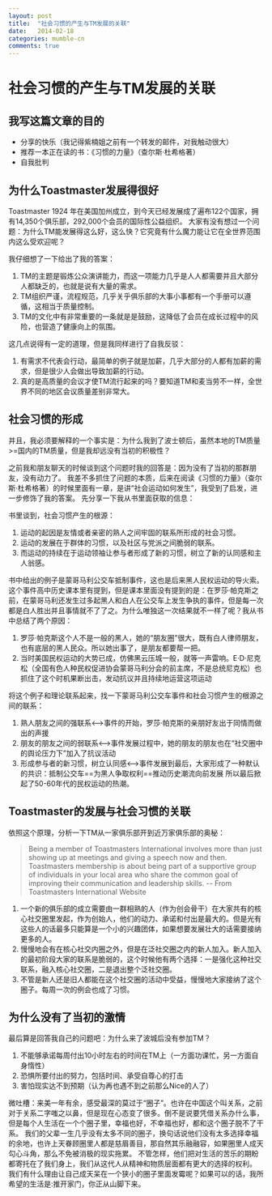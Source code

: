 ```yaml
---
layout: post
title:  "社会习惯的产生与TM发展的关联"
date:   2014-02-18
categories: mumble-cn
comments: true
---
```


# 社会习惯的产生与TM发展的关联

## 我写这篇文章的目的
- 分享的快乐（我记得紫楠姐之前有一个转发的邮件，对我触动很大）
- 推荐一本正在读的书：《习惯的力量》（查尔斯·杜希格著）
- 自我批判

## 为什么Toastmaster发展得很好

Toastmaster 1924 年在美国加州成立，到今天已经发展成了遍布122个国家，拥有14,350个俱乐部，292,000个会员的国际性公益组织。
大家有没有想过一个问题：为什么TM能发展得这么好，这么快？它究竟有什么魔力能让它在全世界范围内这么受欢迎呢？
 
我仔细想了一下给出了我的答案：

1. TM的主题是锻炼公众演讲能力，而这一项能力几乎是人人都需要并且大部分人都缺乏的，也就是说有大量的需求。
2. TM组织严谨，流程规范，几乎关乎俱乐部的大事小事都有一个手册可以遵循，这相当于质量控制。
3. TM的文化中有非常重要的一条就是是鼓励，这降低了会员在成长过程中的风险，也营造了健康向上的氛围。
 
这几点说得有一定的道理，但是我同样进行了自我反驳：

1. 有需求不代表会行动，最简单的例子就是加薪，几乎大部分的人都有加薪的需求，但是很少人会做出导致加薪的行动。
2. 真的是高质量的会议才使TM流行起来的吗？要知道TM和麦当劳不一样，全世界不同的地区会议质量差别非常大。
 
## 社会习惯的形成
 
并且，我必须要解释的一个事实是：为什么我到了波士顿后，虽然本地的TM质量>=国内的TM质量，但是我却远没有当初的积极性？
 
之前我和朋友聊天的时候谈到这个问题时我的回答是：因为没有了当初的那群朋友，没有动力了。
我差不多抓住了问题的本质，后来在阅读《习惯的力量》（查尔斯·杜希格著）的时候里面有一章，是讲“社会运动如何发生”，我受到了启发，进一步修饰了我的答案。
先分享一下我从书里面获取的信息：
 
书里谈到，社会习惯产生的根源：
 
1. 运动的起因是友情或者亲密的熟人之间牢固的联系所形成的社会习惯。
2. 运动的发展在于群体的习惯，以及社区与党派之间脆弱的联系。
3. 而运动的持续在于运动领袖让参与者形成了新的习惯，树立了新的认同感和主人翁感。
 
书中给出的例子是蒙哥马利公交车抵制事件，这也是后来黑人民权运动的导火索。这个事件高中历史课本里有提到，但是课本里面没有提到的是：在罗莎·帕克斯之前，在蒙哥马利还发生过多起黑人和白人在公交车上发生争执的事件，但是每一次都是白人胜出并且事情就不了了之。为什么唯独这一次结果就不一样了呢？我从书中总结了两个原因：

1. 罗莎·帕克斯这个人不是一般的黑人，她的“朋友圈”很大，既有白人律师朋友，也有底层的黑人民众。所以她出事了，是朋友都要帮一把。
2. 当时美国民权运动的大势已成，仿佛黑云压城一般，就等一声雷响。E·D·尼克松（全国有色人种民权促进协会蒙哥马利分会的前主席，不是总统尼克松）也抓住了这个时机果断出击，发动抗议并且持续地运营这项运动
 
将这个例子和理论联系起来，找一下蒙哥马利公交车事件和社会习惯产生的根源之间的联系：

1. 熟人朋友之间的强联系<——>事件的开始，罗莎·帕克斯的亲朋好友出于同情而做出的声援
2. 朋友的朋友之间的弱联系<——>事件发展过程中，她的朋友的朋友也在“社交圈中的舆论压力下”加入了抗议活动
3. 形成参与者的新习惯，树立认同感<——>事件发展到最后，大家形成了一种默认的共识：抵制公交车==为黑人争取权利==推动历史潮流向前发展
所以最后掀起了50-60年代的民权运动的热潮。
 
 ## Toastmaster的发展与社会习惯的关联
 
依照这个原理，分析一下TM从一家俱乐部开到近万家俱乐部的奥秘：
 
> Being a member of Toastmasters International involves more than just showing up at meetings and giving a speech now and then.
  Toastmasters membership is about being part of a supportive group of individuals in your local area who share the common goal of improving their communication and leadership skills.
  -- From Toastmasters International Website
 
1. 一个新的俱乐部的成立需要由一群相熟的人（作为创会骨干）在大家共有的核心社交圈里发起，作为创始人，他们的动力、承诺和付出是最大的。但是光有这些人的话最多只能算是一个小的兴趣团体，如果想要发展壮大的话需要接纳更多的人。
2. 慢慢地会有在核心社交内圈之外，但是在泛社交圈之内的新人加入。新人加入的最初阶段大家的联系是脆弱的，这个时候他有两个选择：一是强化这种社交联系，融入核心社交圈，二是退出整个泛社交圈。
3. 不管是新人还是旧人都能在这个社交圈的活动中受益，慢慢地大家接纳了这个圈子。每周一次的例会也成了习惯。

## 为什么没有了当初的激情
 
最后算是回答我自己的问题吧：为什么来了波城后没有参加TM？

1. 不能够承诺每周付出10小时左右的时间在TM上（一方面功课忙，另一方面自身惰性）
2. 恐惧所要付出的努力，包括时间、承受自尊心的打击
3. 害怕现实达不到预期（认为再也遇不到之前那么Nice的人了）

微吐槽：来美一年有余，感受最深的莫过于“圈子”。也许在中国这个叫关系，之前对于关系二字嗤之以鼻，但是现在心态变了很多。倒不是说要凭借关系办什么事，但是每个人生活在一个个圈子里，幸福也好，不幸福也好，都和这个圈子脱不了干系。
我们的父辈一生几乎没有太多不同的圈子，换句话说他们没有太多选择幸福的余地，也许上天眷顾圈里人都是慈眉善目，那自然其乐融融容，如果圈里人成天勾心斗角，那么不免被消极的现实拖累。
不管怎样，他们把对生活的苦乐的期盼都寄托在了我们身上，我们从这代人从精神和物质层面都有更大的选择的权利。
我们有什么理由让自己成天呆在一个狭小的圈子里面发霉呢？如果可以的话，我所希望的生活是:推开家门，你正从山脚下来。
